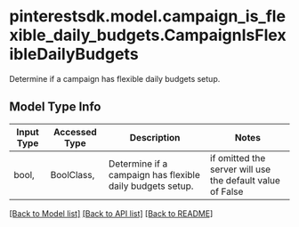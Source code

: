 # pinterestsdk.model.campaign_is_flexible_daily_budgets.CampaignIsFlexibleDailyBudgets

Determine if a campaign has flexible daily budgets setup.

## Model Type Info
Input Type | Accessed Type | Description | Notes
------------ | ------------- | ------------- | -------------
bool,  | BoolClass,  | Determine if a campaign has flexible daily budgets setup. | if omitted the server will use the default value of False

[[Back to Model list]](../../README.md#documentation-for-models) [[Back to API list]](../../README.md#documentation-for-api-endpoints) [[Back to README]](../../README.md)

